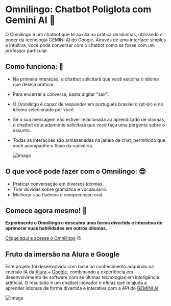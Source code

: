 # Omnilingo: Chatbot Poliglota com Gemini AI :speech_balloon:

O Omnilingo é um chatbot que te auxilia na prática de idiomas, utilizando o poder da tecnologia GEMINI AI do Google. 
Através de uma interface simples e intuitiva, você pode conversar com o chatbot como se fosse com um professor particular.

## Como funciona: :thinking:

- Na primeira interação, o chatbot solicitará que você escolha o idioma que deseja praticar.
- Para encerrar a conversa, basta digitar "sair".
- O Omnilingo é capaz de responder em português brasileiro (pt-br) e no idioma selecionado por você.
- Se a sua mensagem não estiver relacionada ao aprendizado de idiomas, o chatbot educadamente solicitará que você faça uma pergunta sobre o assunto.
- Todas as interações são armazenadas na janela de chat, permitindo que você acompanhe o fluxo da conversa.

  ![image](https://github.com/jorgedevoliveira/OmniLingo/assets/17221438/c2d58ef4-5bf7-4ea0-be6b-4cdad1fb5288)



## O que você pode fazer com o Omnilingo: :sunglasses:

- Praticar conversação em diversos idiomas.
- Tirar dúvidas sobre gramática e vocabulário.
- Melhorar sua fluência e compreensão oral.


## Comece agora mesmo! :rocket:

**Experimente o Omnilingo e descubra uma forma divertida e interativa de aprimorar suas habilidades em outros idiomas.**

[Clique aqui e acesse o Omnilingo](https://omnilingo.streamlit.app/) :wink:



## Fruto da imersão na Alura e Google

Este projeto foi desenvolvido com base no conhecimento adquirido na imersão IA da [Alura](https://www.alura.com.br/) + [Google](https://www.google.com/), combinando a experiência em desenvolvimento de software com as últimas tecnologias em inteligência artificial. O resultado é um chatbot inovador e eficaz que te ajuda a aprender idiomas de forma divertida e interativa com a API do [GEMINI AI](https://gemini.google.com/).

![image](https://github.com/jorgedevoliveira/OmniLingo/assets/17221438/10b647ed-83a8-4009-aac0-2effdc90e3b5)

